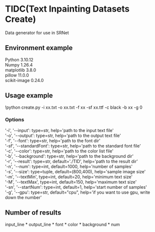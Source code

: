 # TIDC(Text Inpainting Datasets Create)
Data generator for use in SRNet

## Environment example
Python  3.10.12  
Numpy   1.26.4  
matplotlib  3.8.0  
pillow  11.0.0  
scikit-image    0.24.0  

## Usage example
!python create.py -i xx.txt -o xx.txt -f xx -sf xx.ttf -c black -b xx -g 0

### Options
'-i', '--input': type=str, help='path to the input text file'  
'-o', '--output': type=str, help='path to the output text file'  
'-f', '--font': type=str, help='path to the font dir'  
'-sf', '--standardFont': type=str, help='path to the standard font file'  
'-c', '--color': type=str, help='path to the color list file'  
'-b', '--background': type=str, help='path to the background dir'   
'-r', '--result': type=str, default='./TID', help='path to the result dir'  
'-n', '--num': type=int, default=1000, help='number of samples'  
'-s', '--size': type=tuple, default=(800,400), help='sample image size'  
'-m', '--textMin', type=int, default=20, help='minimum text size'  
'-M', '--textMax', type=int, default=150, help='maximum text size'  
'-sn', '--startNum': type=int, default=1, help='start number of samples'  
'-g', '--gpu': type=str, default="cpu", help='if you want to use gpu, write down the number'

## Number of results
input_line * output_line * font * color * background * num
